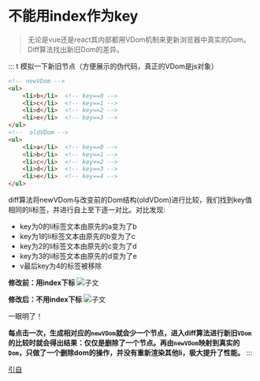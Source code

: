 # 不能用index作为key

> 无论是vue还是react其内部都用VDom机制来更新浏览器中真实的Dom。Diff算法找出新旧Dom的差异。
>
::: t
模拟一下新旧节点（方便展示的伪代码，真正的VDom是js对象）

```html
<!-- newVDom -->
<ul>
    <li>b</li>  <!-- key==0 -->
    <li>c</li>  <!-- key==1 -->
    <li>d</li>  <!-- key==2 -->
    <li>e</li>  <!-- key==3 -->
</ul>
<!--  oldVDom -->
<ul>
    <li>a</li>  <!-- key==0 -->
    <li>b</li>  <!-- key==1 -->
    <li>c</li>  <!-- key==2 -->
    <li>d</li>  <!-- key==3 -->
    <li>e</li>  <!-- key==4 -->
</ul>

```
diff算法将newVDom与改变前的Dom结构(oldVDom)进行比较，我们找到key值相同的li标签，并进行自上至下逐一对比。对比发现:

- key为0的li标签文本由原先的a变为了b
- key为1的li标签文本由原先的b变为了c
- key为2的li标签文本由原先的c变为了d
- key为3的li标签文本由原先的d变为了e
- v最后key为4的标签被移除

**修改前：用index下标**
<img src="/img/question/vue/vdom1.gif" alt="子文" title="子文" class="zoom-custom-imgs">

**修改后：不用index下标**
<img src="/img/question/vue/vdom2.gif" alt="子文" title="子文" class="zoom-custom-imgs">



一眼明了！

**每点击一次，生成相对应的`newVDom`就会少一个节点，进入diff算法进行新旧`VDom`的比较时就会得出结果：仅仅是删除了一个节点。再由`newVDom`映射到真实的`Dom`，只做了一个删除dom的操作，并没有重新渲染其他li，极大提升了性能。**
:::

[引自](https://juejin.im/post/5e9d83436fb9a03c917fe728)
